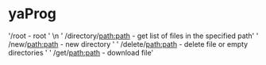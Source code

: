 # yaProg
'/root  -  root ' \n
' /directory/<path:path> - get list of files in the specified path'
' /new/<path:path>  -  new directory '
' /delete/<path:path>  -  delete file or empty directories '
' /get/<path:path>  -  download file'

